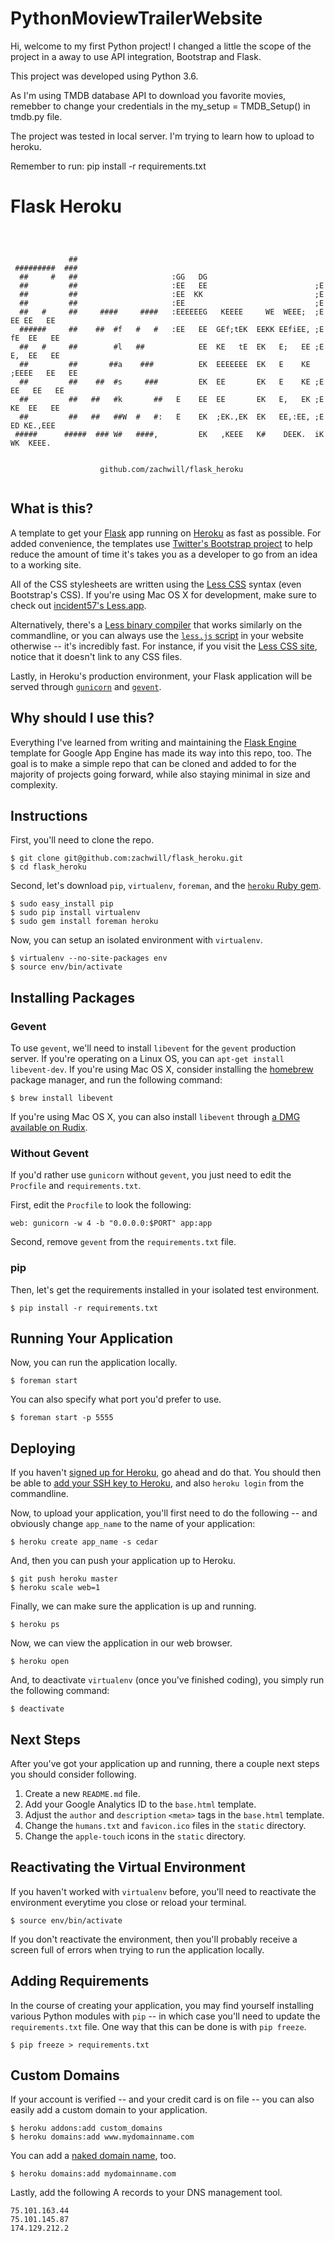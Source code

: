 PythonMoviewTrailerWebsite
==========================

Hi, welcome to my first Python project! I changed a little the scope of the project in a away to use API integration, Bootstrap and Flask.

This project was developed using Python 3.6.


As I'm using TMDB database API to download you favorite movies, remebber to change your credentials in the my_setup = TMDB_Setup() in tmdb.py file.

The project was tested in local server. I'm trying to learn how to upload to heroku.

Remember to run: pip install -r requirements.txt


Flask Heroku
============

<pre><code>


             ##
 #########  ###
  ##     #   ##                     :GG   DG
  ##         ##                     :EE   EE                        ;E
  ##         ##                     :EE  KK                         ;E
  ##         ##                     :EE                             ;E
  ##   #     ##     ####     ####   :EEEEEEG   KEEEE     WE  WEEE;  ;E   EE EE   EE
  ######     ##    ##  #f   #   #   :EE   EE  GEf;tEK  EEKK EEfiEE, ;E  fE  EE   EE
  ##   #     ##        #l   ##            EE  KE   tE  EK   E;   EE ;E  E,  EE   EE
  ##         ##       ##a    ###          EK  EEEEEEE  EK   E    KE ;EEEE   EE   EE
  ##         ##    ##  #s     ###         EK  EE       EK   E    KE ;E EE   EE   EE
  ##         ##   ##   #k       ##   E    EE  EE       EK   E,   EK ;E  KE  EE   EE
  ##         ##   ##   ##W  #   #:   E    EK  ;EK.,EK  EK   EE,:EE, ;E   ED KE.,EEE
 #####      #####  ### W#   ####,         EK   ,KEEE   K#    DEEK.  iK   WK  KEEE.


                    github.com/zachwill/flask_heroku

</code></pre>


What is this?
-------------

A template to get your [Flask](http://flask.pocoo.org/) app running on
[Heroku](https://www.heroku.com/) as fast as possible. For added
convenience, the templates use [Twitter's Bootstrap
project](http://twitter.github.com/bootstrap/) to help reduce the amount
of time it's takes you as a developer to go from an idea to a working
site.

All of the CSS stylesheets are written using the [Less
CSS](http://lesscss.org/) syntax (even Bootstrap's CSS). If you're using
Mac OS X for development, make sure to check out [incident57's
Less.app](http://incident57.com/less/).

Alternatively, there's a [Less binary
compiler](https://github.com/cloudhead/less.js/) that works similarly on
the commandline, or you can always use the [`less.js`
script](https://github.com/cloudhead/less.js/) in your website otherwise
-- it's incredibly fast. For instance, if you visit the [Less CSS
site](http://lesscss.org), notice that it doesn't link to any CSS files.

Lastly, in Heroku's production environment, your Flask application will
be served through [`gunicorn`](http://gunicorn.org/) and
[`gevent`](http://www.gevent.org/).


Why should I use this?
----------------------

Everything I've learned from writing and maintaining the [Flask
Engine](https://github.com/zachwill/flask-engine) template for Google
App Engine has made its way into this repo, too. The goal is to make a
simple repo that can be cloned and added to for the majority of projects
going forward, while also staying minimal in size and complexity.


Instructions
------------

First, you'll need to clone the repo.

    $ git clone git@github.com:zachwill/flask_heroku.git
    $ cd flask_heroku

Second, let's download `pip`, `virtualenv`, `foreman`, and the [`heroku`
Ruby gem](http://devcenter.heroku.com/articles/using-the-cli).

    $ sudo easy_install pip
    $ sudo pip install virtualenv
    $ sudo gem install foreman heroku

Now, you can setup an isolated environment with `virtualenv`.

    $ virtualenv --no-site-packages env
    $ source env/bin/activate


Installing Packages
--------------------

### Gevent

To use `gevent`, we'll need to install `libevent` for the
`gevent` production server. If you're operating on a Linux OS, you can
`apt-get install libevent-dev`. If you're using Mac OS X, consider
installing the [homebrew](http://mxcl.github.com/homebrew/) package
manager, and run the following command:

    $ brew install libevent

If you're using Mac OS X, you can also install `libevent` through [a DMG
available on Rudix](http://rudix.org/packages-jkl.html#libevent).


### Without Gevent

If you'd rather use `gunicorn` without `gevent`, you just need to edit
the `Procfile` and `requirements.txt`.

First, edit the `Procfile` to look the following:

    web: gunicorn -w 4 -b "0.0.0.0:$PORT" app:app

Second, remove `gevent` from the `requirements.txt` file.

### pip

Then, let's get the requirements installed in your isolated test
environment.

    $ pip install -r requirements.txt


Running Your Application
------------------------

Now, you can run the application locally.

    $ foreman start

You can also specify what port you'd prefer to use.

    $ foreman start -p 5555


Deploying
---------

If you haven't [signed up for Heroku](https://api.heroku.com/signup), go
ahead and do that. You should then be able to [add your SSH key to
Heroku](http://devcenter.heroku.com/articles/quickstart), and also
`heroku login` from the commandline.

Now, to upload your application, you'll first need to do the
following -- and obviously change `app_name` to the name of your
application:

    $ heroku create app_name -s cedar

And, then you can push your application up to Heroku.

    $ git push heroku master
    $ heroku scale web=1

Finally, we can make sure the application is up and running.

    $ heroku ps

Now, we can view the application in our web browser.

    $ heroku open

And, to deactivate `virtualenv` (once you've finished coding), you
simply run the following command:

    $ deactivate


Next Steps
----------

After you've got your application up and running, there a couple next
steps you should consider following.

1. Create a new `README.md` file.
2. Add your Google Analytics ID to the `base.html` template.
3. Adjust the `author` and `description` `<meta>` tags in the
   `base.html` template.
4. Change the `humans.txt` and `favicon.ico` files in the `static`
   directory.
5. Change the `apple-touch` icons in the `static` directory.


Reactivating the Virtual Environment
------------------------------------

If you haven't worked with `virtualenv` before, you'll need to
reactivate the environment everytime you close or reload your terminal.

    $ source env/bin/activate

If you don't reactivate the environment, then you'll probably receive a
screen full of errors when trying to run the application locally.


Adding Requirements
-------------------

In the course of creating your application, you may find yourself
installing various Python modules with `pip` -- in which case you'll
need to update the `requirements.txt` file. One way that this can be
done is with `pip freeze`.

    $ pip freeze > requirements.txt


Custom Domains
--------------

If your account is verified -- and your credit card is on file -- you
can also easily add a custom domain to your application.

    $ heroku addons:add custom_domains
    $ heroku domains:add www.mydomainname.com

You can add a [naked domain
name](http://devcenter.heroku.com/articles/custom-domains), too.

    $ heroku domains:add mydomainname.com

Lastly, add the following A records to your DNS management tool.

    75.101.163.44
    75.101.145.87
    174.129.212.2
